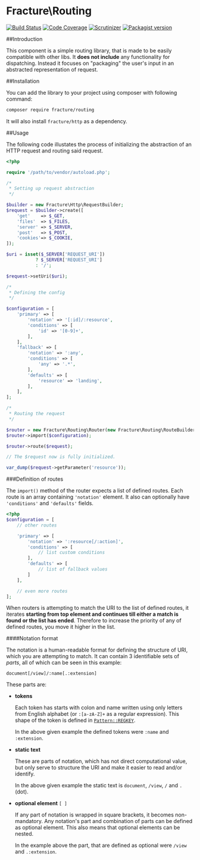 # Fracture\Routing

[![Build Status](https://travis-ci.org/fracture/routing.png?branch=master)](https://travis-ci.org/fracture/routing)
[![Code Coverage](https://scrutinizer-ci.com/g/fracture/fracture/badges/coverage.png?b=master)](https://scrutinizer-ci.com/g/fracture/fracture/?branch=master)
[![Scrutinizer](https://img.shields.io/scrutinizer/g/fracture/routing.svg)](https://scrutinizer-ci.com/g/fracture/fracture/?branch=master)
[![Packagist version](https://img.shields.io/packagist/v/fracture/routing.svg)](https://packagist.org/packages/fracture/routing)

##Introduction

This component is a simple routing library, that is made to be easily compatible with other libs. It **does not include** any functionality for dispatching. Instead it focuses on "packaging" the user's input in an abstracted representation of request.


##Installation

You can add the library to your project using composer with following command:

```sh
composer require fracture/routing
```

It will also install `fracture/http` as a dependency.

##Usage

The following code illustates the process of initializing the abstraction of an HTTP request and routing said request.

```php
<?php

require '/path/to/vendor/autoload.php';

/*
 * Setting up request abstraction
 */

$builder = new Fracture\Http\RequestBuilder;
$request = $builder->create([
    'get'    => $_GET,
    'files'  => $_FILES,
    'server' => $_SERVER,
    'post'   => $_POST,
    'cookies'=> $_COOKIE,
]);

$uri = isset($_SERVER['REQUEST_URI'])
           ? $_SERVER['REQUEST_URI']
           : '/';

$request->setUri($uri);

/*
 * Defining the config
 */

$configuration = [
    'primary' => [
        'notation' => '[:id]/:resource',
        'conditions' => [
            'id' => '[0-9]+',
        ],
    ],
    'fallback' => [
        'notation' => ':any',
        'conditions' => [
            'any' => '.*',
        ],
        'defaults' => [
            'resource' => 'landing',
        ],
    ],
];

/*
 * Routing the request
 */

$router = new Fracture\Routing\Router(new Fracture\Routing\RouteBuilder);
$router->import($configuration);

$router->route($request);

// The $request now is fully initialized.

var_dump($request->getParameter('resource'));
```

###Definition of routes

The `import()` method of the router expects a list of defined routes. Each route is an array containing `'notation'` element. It also can optionally have `'conditions'` and `'defaults'` fields.

```php
<?php
$configuration = [
    // other routes

    'primary' => [
        'notation' => ':resource[/:action]',
        'conditions' => [
            // list custom conditions
        ],
        'defaults' => [
            // list of fallback values
        ]
    ],

    // even more routes
];
```

When routers is attempting to match the URI to the list of defined routes, it iterates **starting from top element and continues till either a match is found or the list has ended**. Therefore to increase the priority of any of defined routes, you move it higher in the list.


####Notation format

The notation is a human-readable format for defining the structure of URI, which you are attempting to match. It can contain 3 identifiable sets of *parts*, all of which can be seen in this example:

    document[/view]/:name[.:extension]

These parts are:

- **tokens**

  Each token has starts with colon and name written using only letters from English alphabet (or `:[a-zA-Z]+` as a regular expression). This shape of the token is defined in [`Pattern::REGKEY`](https://github.com/fracture/routing/blob/master/src/Fracture/Routing/Pattern.php).

  In the above given example the defined tokens were `:name` and `:extension`.

- **static text**

  These are parts of notation, which has not direct computational value, but only serve to structure the URI and make it easier to read and/or identify.

  In the above given example the static text is `document`, `/view`, `/` and `.` (dot).

- **optional element** `[ ]`

  If any part of notation is wrapped in square brackets, it becomes non-mandatory. Any notation's part and combination of parts can be defined as optional element. This also means that optional elements can be nested.

  In the example above the part, that are defined as optional were `/view` and `.:extension`.
